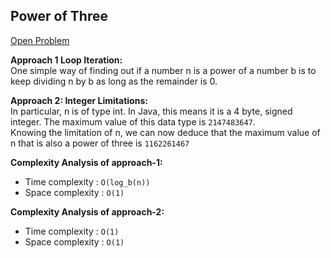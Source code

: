 ## Power of Three

[Open Problem](https://leetcode.com/problems/power-of-three/)

**Approach 1 Loop Iteration:**<br>
One simple way of finding out if a number n is a power of a number b is to keep dividing n by b as long as the remainder is 0. <br>

**Approach 2: Integer Limitations:**<br>
In particular, n is of type int. In Java, this means it is a 4 byte, signed integer. The maximum value of this data type is `2147483647`.<br>
Knowing the limitation of n, we can now deduce that the maximum value of n that is also a power of three is `1162261467`<br>

**Complexity Analysis of approach-1:**<br>

-   Time complexity : `O(log_b(n))`
-   Space complexity : `O(1)`

**Complexity Analysis of approach-2:**<br>

-   Time complexity : `O(1)`
-   Space complexity : `O(1)`
